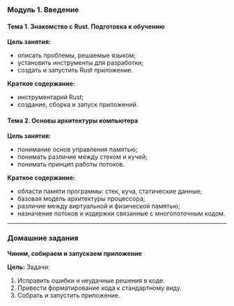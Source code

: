 ### Модуль 1. Введение

#### Тема 1. Знакомство с Rust. Подготовка к обучению

**Цель занятия:**

* описать проблемы, решаемые языком;
* установить инструменты для разработки;
* создать и запустить Rust приложение.

**Краткое содержание:**

* инструментарий Rust;
* создание, сборка и запуск приложений.

#### Тема 2. Основы архитектуры компьютера

**Цель занятия:**

* понимание основ управления памятью;
* понимать различие между стеком и кучей;
* понимать принцип работы потоков.

**Краткое содержание:**

* области памяти программы: стек, куча, статические данные;
* базовая модель архитектуры процессора;
* различие между виртуальной и физической памятью;
* назначение потоков и издержки связанные с многопоточным кодом.

---

### Домашние задания

**Чиним, собираем и запускаем приложение**

**Цель:**
Задачи:

1. Исправить ошибки и неудачные решения в коде.
2. Привести форматирование кода к стандартному виду.
3. Собрать и запустить приложение.
